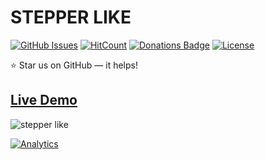 # STEPPER LIKE

[![GitHub Issues](https://img.shields.io/badge/contributions-welcome-brightgreen.svg?style=flat)](https://github.com/alikinvv/stepper-like/issues)  [![HitCount](http://hits.dwyl.com/alikinvv/stepper-like.svg)](http://hits.dwyl.com/alikinvv/stepper-like)  [![Donations Badge](https://yourdonation.rocks/images/badge.svg)](https://www.paypal.me/alikinvv)  [![License](https://img.shields.io/badge/license-MIT-blue.svg)](https://opensource.org/licenses/MIT)

:star: Star us on GitHub — it helps!

## [Live Demo](https://alikinvv.github.io/stepper-like/build/)

![stepper like](https://cdn.dribbble.com/users/1773016/screenshots/5742638/1.gif)

[![Analytics](https://ga-beacon.appspot.com/UA-31485994-5/stepper-like)](https://github.com/alikinvv/stepper-like)
